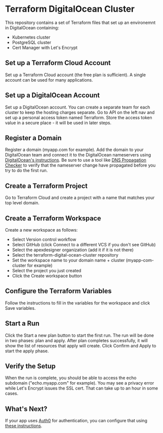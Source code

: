 # Terraform DigitalOcean Cluster
This repository contains a set of Terraform files that set up an environemnt in DigitalOcean containing:
* Kubernetes cluster
* PostgreSQL cluster
* Cert Manager with Let's Encrypt

## Set up a Terraform Cloud Account
Set up a Terraform Cloud account (the free plan is sufficient). A single account can be used for many applications.

## Set up a DigitalOcean Account
Set up a DigitalOcean account.
You can create a separate team for each cluster to keep the hosting charges separate.
Go to API on the left nav and set up a personal access token named Terraform.
Store the access token value in a secure place - it will be used in later steps. 

## Register a Domain
Register a domain (myapp.com for example).
Add the domain to your DigitalOcean team and connect it to the DigitalOcean nameservers using [DigitalOcean's instructions](https://docs.digitalocean.com/products/networking/dns/how-to/add-domains/).
Be sure to use a tool like [DNS Propagation Checker](https://www.whatsmydns.net/) to verify that the nameserver change have propagated before you try to do the first run.

## Create a Terraform Project
Go to Terraform Cloud and create a project with a name that matches your top level domain.

## Create a Terraform Workspace
Create a new workspace as follows:

* Select Version control workflow
* Select GitHub (click Connect to a different VCS if you don't see GitHub)
* Select the apexdesigner organization (add it if it is not there)
* Select the terraform-digital-ocean-cluster repository
* Set the workspace name to your domain name + cluster (myapp-com-cluster for example)
* Select the project you just created
* Click the Create workspace button

## Configure the Terraform Variables
Follow the instructions to fill in the variables for the workspace and click Save variables.

## Start a Run
Click the Start a new plan button to start the first run. The run will be done in two phases: plan and apply. After plan completes successfully, it will show the list of resources that apply will create. Click Confirm and Apply to start the apply phase.

## Verify the Setup
When the run is complete, you should be able to access the echo subdomain ("echo.myapp.com" for example). You may see a privacy error while Let's Encrypt issues the SSL cert. That can take up to an hour in some cases.

## What's Next?
If your app uses [Auth0](https://auth0.com) for authentication, you can configure that using [these instructions](https://github.com/apexdesigner/terraform-digital-ocean-auth0).
